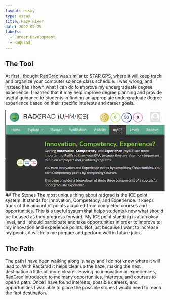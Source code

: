 ```yaml
---
layout: essay
type: essay
title: Hazy River
date: 2022-02-25
labels:
  - Career Development
  - RagGrad
---
```

## The Tool
At first I thought <a href="https://radgrad2.ics.hawaii.edu/#/">RadGrad</a> was similar to STAR GPS, where it will keep track and organize your computer science class schedule. I was wrong, and instead has shown what I can do to improve my undergraduate degree experience. I learned that it may help improve degree planning and provide useful guidance to students in finding an appropiate undergraduate degree experience based on their specific interests and career goals. 

<img class="ui medium floated left rounded image" src="../images/radgrad-ICEpoints.png" alt="RadGrad ICE">
## The Stones
The most unique thing about radgrad is the ICE point system. It stands for Innovation, Competency, and Experience. It keeps track of the amount of points acquired from completed courses and opportunities. This is a useful system that helps students know what should be focused as they progress forward. My ICE point standing is at an okay level, and I should participate and take opportunities in order to improve to my innovation and experience points. Not just because I want to increase my points, it will help me prepare and perform well in future jobs.

## The Path
The path I have been walking along is hazy and I do not know where it will lead to. With RadGrad it helps clear up the haze, making the next destination a little bit more clearer. Having no innovation or experiences, RadGrad introduced to me many opportunities, interests, and courses to open a path. Once I have found interests, possible careers, and opportunities I was able to place the possible stones I would need to reach the first destination.

